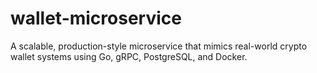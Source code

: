 # wallet-microservice
A scalable, production-style microservice that mimics real-world crypto wallet systems using Go, gRPC, PostgreSQL, and Docker.
